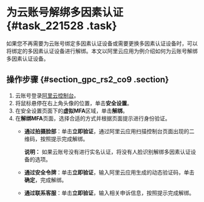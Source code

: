 # 为云账号解绑多因素认证 {#task_221528 .task}

如果您不再需要为云账号绑定多因素认证设备或需要更换多因素认证设备时，可以将绑定的多因素认证设备进行解绑。本文以阿里云应用为例介绍如何为云账号解绑多因素认证设备。

## 操作步骤 {#section_gpc_rs2_co9 .section}

1.  云账号登录[阿里云控制台](https://homenew.console.aliyun.com/)。
2.  将鼠标悬停在右上角头像的位置，单击**安全设置**。
3.  在安全设置页面下的**虚拟MFA**区域，单击**解绑**。
4.  在**解绑MFA**页面，选择合适的方式并根据页面提示进行身份验证。 
    -   **通过拍摄脸部**：单击**立即验证**，通过阿里云应用扫描控制台页面出现的二维码，按照提示完成解绑。

        **说明：** 如果云账号没有进行实名认证，将没有人脸识别解绑多因素认证设备的选项。

    -   **通过安全令牌**：单击**立即验证**，输入阿里云应用生成的动态验证码，单击**确定**，完成解绑。
    -   **通过联系客服**：单击**立即验证**，输入相关申诉信息，按照提示完成解绑。

